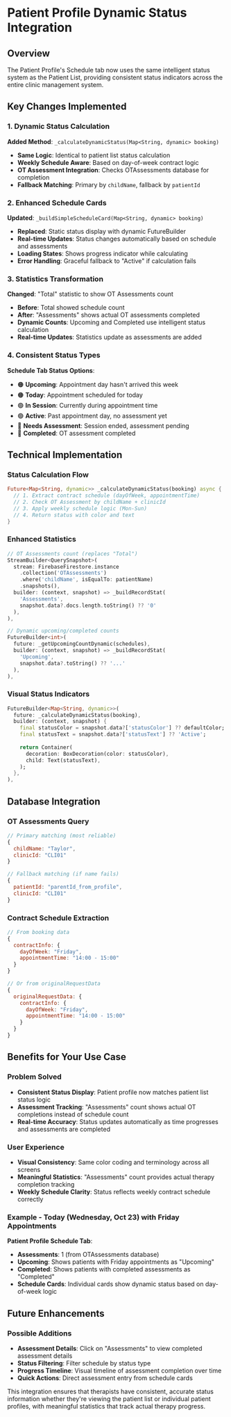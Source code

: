# Patient Profile Dynamic Status Integration

## Overview
The Patient Profile's Schedule tab now uses the same intelligent status system as the Patient List, providing consistent status indicators across the entire clinic management system.

## Key Changes Implemented

### 1. Dynamic Status Calculation
**Added Method**: `_calculateDynamicStatus(Map<String, dynamic> booking)`
- **Same Logic**: Identical to patient list status calculation
- **Weekly Schedule Aware**: Based on day-of-week contract logic
- **OT Assessment Integration**: Checks OTAssessments database for completion
- **Fallback Matching**: Primary by `childName`, fallback by `patientId`

### 2. Enhanced Schedule Cards
**Updated**: `_buildSimpleScheduleCard(Map<String, dynamic> booking)`
- **Replaced**: Static status display with dynamic FutureBuilder
- **Real-time Updates**: Status changes automatically based on schedule and assessments
- **Loading States**: Shows progress indicator while calculating
- **Error Handling**: Graceful fallback to "Active" if calculation fails

### 3. Statistics Transformation
**Changed**: "Total" statistic to show OT Assessments count
- **Before**: Total showed schedule count
- **After**: "Assessments" shows actual OT assessments completed
- **Dynamic Counts**: Upcoming and Completed use intelligent status calculation
- **Real-time Updates**: Statistics update as assessments are added

### 4. Consistent Status Types
**Schedule Tab Status Options**:
- 🟠 **Upcoming**: Appointment day hasn't arrived this week
- 🟠 **Today**: Appointment scheduled for today
- 🟢 **In Session**: Currently during appointment time
- 🟢 **Active**: Past appointment day, no assessment yet
- 🔴 **Needs Assessment**: Session ended, assessment pending
- 🔵 **Completed**: OT assessment completed

## Technical Implementation

### Status Calculation Flow
```dart
Future<Map<String, dynamic>> _calculateDynamicStatus(booking) async {
  // 1. Extract contract schedule (dayOfWeek, appointmentTime)
  // 2. Check OT Assessment by childName + clinicId
  // 3. Apply weekly schedule logic (Mon-Sun)
  // 4. Return status with color and text
}
```

### Enhanced Statistics
```dart
// OT Assessments count (replaces "Total")
StreamBuilder<QuerySnapshot>(
  stream: FirebaseFirestore.instance
    .collection('OTAssessments')
    .where('childName', isEqualTo: patientName)
    .snapshots(),
  builder: (context, snapshot) => _buildRecordStat(
    'Assessments', 
    snapshot.data?.docs.length.toString() ?? '0'
  ),
),

// Dynamic upcoming/completed counts
FutureBuilder<int>(
  future: _getUpcomingCountDynamic(schedules),
  builder: (context, snapshot) => _buildRecordStat(
    'Upcoming', 
    snapshot.data?.toString() ?? '...'
  ),
),
```

### Visual Status Indicators
```dart
FutureBuilder<Map<String, dynamic>>(
  future: _calculateDynamicStatus(booking),
  builder: (context, snapshot) {
    final statusColor = snapshot.data?['statusColor'] ?? defaultColor;
    final statusText = snapshot.data?['statusText'] ?? 'Active';
    
    return Container(
      decoration: BoxDecoration(color: statusColor),
      child: Text(statusText),
    );
  },
),
```

## Database Integration

### OT Assessments Query
```javascript
// Primary matching (most reliable)
{
  childName: "Taylor",
  clinicId: "CLI01"
}

// Fallback matching (if name fails)
{
  patientId: "parentId_from_profile",
  clinicId: "CLI01"
}
```

### Contract Schedule Extraction
```javascript
// From booking data
{
  contractInfo: {
    dayOfWeek: "Friday",
    appointmentTime: "14:00 - 15:00"
  }
}

// Or from originalRequestData
{
  originalRequestData: {
    contractInfo: {
      dayOfWeek: "Friday",
      appointmentTime: "14:00 - 15:00"
    }
  }
}
```

## Benefits for Your Use Case

### Problem Solved
- **Consistent Status Display**: Patient profile now matches patient list status logic
- **Assessment Tracking**: "Assessments" count shows actual OT completions instead of schedule count
- **Real-time Accuracy**: Status updates automatically as time progresses and assessments are completed

### User Experience
- **Visual Consistency**: Same color coding and terminology across all screens
- **Meaningful Statistics**: "Assessments" count provides actual therapy completion tracking
- **Weekly Schedule Clarity**: Status reflects weekly contract schedule correctly

### Example - Today (Wednesday, Oct 23) with Friday Appointments
**Patient Profile Schedule Tab**:
- **Assessments**: 1 (from OTAssessments database)
- **Upcoming**: Shows patients with Friday appointments as "Upcoming"
- **Completed**: Shows patients with completed assessments as "Completed"
- **Schedule Cards**: Individual cards show dynamic status based on day-of-week logic

## Future Enhancements

### Possible Additions
- **Assessment Details**: Click on "Assessments" to view completed assessment details
- **Status Filtering**: Filter schedule by status type
- **Progress Timeline**: Visual timeline of assessment completion over time
- **Quick Actions**: Direct assessment entry from schedule cards

This integration ensures that therapists have consistent, accurate status information whether they're viewing the patient list or individual patient profiles, with meaningful statistics that track actual therapy progress.
